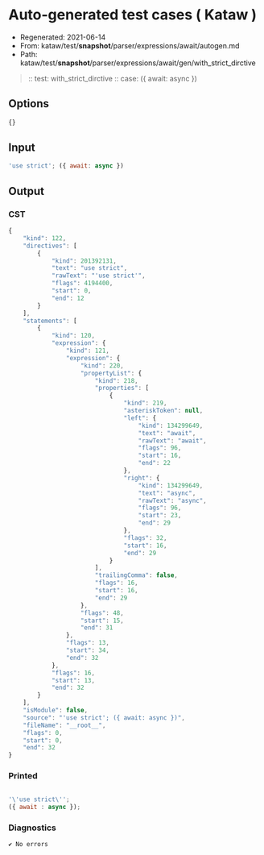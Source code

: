 # Auto-generated test cases ( Kataw )
- Regenerated: 2021-06-14
- From: kataw/test/__snapshot__/parser/expressions/await/autogen.md
- Path: kataw/test/__snapshot__/parser/expressions/await/gen/with_strict_dirctive
> :: test: with_strict_dirctive
> :: case: ({ await: async })
## Options

`````js
{}
`````
## Input

`````js
'use strict'; ({ await: async })
`````
## Output

### CST

```javascript
{
    "kind": 122,
    "directives": [
        {
            "kind": 201392131,
            "text": "use strict",
            "rawText": "'use strict'",
            "flags": 4194400,
            "start": 0,
            "end": 12
        }
    ],
    "statements": [
        {
            "kind": 120,
            "expression": {
                "kind": 121,
                "expression": {
                    "kind": 220,
                    "propertyList": {
                        "kind": 218,
                        "properties": [
                            {
                                "kind": 219,
                                "asteriskToken": null,
                                "left": {
                                    "kind": 134299649,
                                    "text": "await",
                                    "rawText": "await",
                                    "flags": 96,
                                    "start": 16,
                                    "end": 22
                                },
                                "right": {
                                    "kind": 134299649,
                                    "text": "async",
                                    "rawText": "async",
                                    "flags": 96,
                                    "start": 23,
                                    "end": 29
                                },
                                "flags": 32,
                                "start": 16,
                                "end": 29
                            }
                        ],
                        "trailingComma": false,
                        "flags": 16,
                        "start": 16,
                        "end": 29
                    },
                    "flags": 48,
                    "start": 15,
                    "end": 31
                },
                "flags": 13,
                "start": 34,
                "end": 32
            },
            "flags": 16,
            "start": 13,
            "end": 32
        }
    ],
    "isModule": false,
    "source": "'use strict'; ({ await: async })",
    "fileName": "__root__",
    "flags": 0,
    "start": 0,
    "end": 32
}
```

### Printed

```javascript

'\'use strict\'';
({ await : async });

```

### Diagnostics

```javascript
✔ No errors
```

